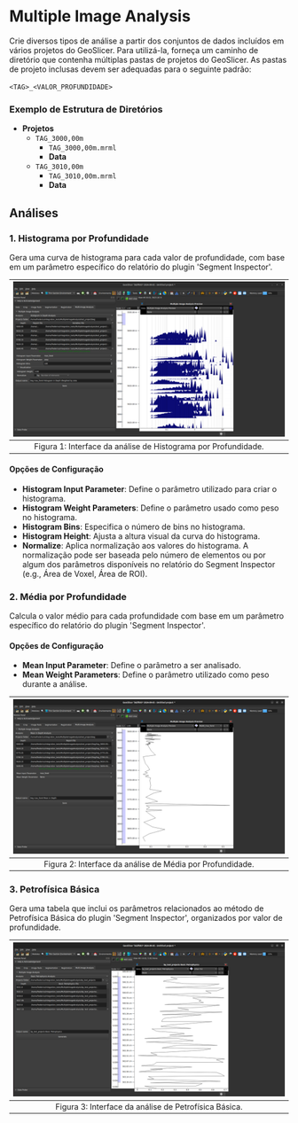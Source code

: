# Multiple Image Analysis

Crie diversos tipos de análise a partir dos conjuntos de dados incluídos em vários projetos do GeoSlicer. Para utilizá-la, forneça um caminho de diretório que contenha múltiplas pastas de projetos do GeoSlicer. As pastas de projeto inclusas devem ser adequadas para o seguinte padrão:

`<TAG>_<VALOR_PROFUNDIDADE>`

### Exemplo de Estrutura de Diretórios

- **Projetos**
  - `TAG_3000,00m`
    - `TAG_3000,00m.mrml`
    - **Data**
  - `TAG_3010,00m`
    - `TAG_3010,00m.mrml`
    - **Data**

## Análises

### 1. Histograma por Profundidade

Gera uma curva de histograma para cada valor de profundidade, com base em um parâmetro específico do relatório do plugin 'Segment Inspector'.

| ![Figura 1](../../assets/images/thin_section/modulos/multiple_image_analysis/MIA-HiD.png) |
|:-----------------------------------------------:|
| Figura 1: Interface da análise de Histograma por Profundidade. |

#### Opções de Configuração

- **Histogram Input Parameter**: Define o parâmetro utilizado para criar o histograma.
- **Histogram Weight Parameters**: Define o parâmetro usado como peso no histograma.
- **Histogram Bins**: Especifica o número de bins no histograma.
- **Histogram Height**: Ajusta a altura visual da curva do histograma.
- **Normalize**: Aplica normalização aos valores do histograma. A normalização pode ser baseada pelo número de elementos ou por algum dos parâmetros disponíveis no relatório do Segment Inspector (e.g., Área de Voxel, Área de ROI).


### 2. Média por Profundidade

Calcula o valor médio para cada profundidade com base em um parâmetro específico do relatório do plugin 'Segment Inspector'.

#### Opções de Configuração

- **Mean Input Parameter**: Define o parâmetro a ser analisado.
- **Mean Weight Parameters**: Define o parâmetro utilizado como peso durante a análise.


| ![Figura 2](../../assets/images/thin_section/modulos/multiple_image_analysis/MIA-MiD.png) |
|:-----------------------------------------------:|
| Figura 2: Interface da análise de Média por Profundidade. |

### 3. Petrofísica Básica

Gera uma tabela que inclui os parâmetros relacionados ao método de Petrofísica Básica do plugin 'Segment Inspector', organizados por valor de profundidade.


| ![Figura 3](../../assets/images/thin_section/modulos/multiple_image_analysis/MIA-BP.png) |
|:-----------------------------------------------:|
| Figura 3: Interface da análise de Petrofísica Básica. |